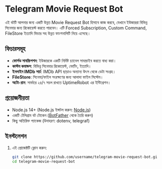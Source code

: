# Telegram Movie Request Bot

এই বটটি আপনার জন্য একটি উন্নত Movie Request Bot হিসাবে কাজ করবে, যেখানে ইউজাররা বিভিন্ন সিনেমার জন্য রিকোয়েস্ট করতে পারবেন। এটি Forced Subscription, Custom Command, FileStore ইত্যাদি ফিচার সহ উন্নত ফাংশনালিটি নিয়ে এসেছে।

## ফিচারসমূহ
- **ফোর্সড সাবস্ক্রিপশন**: ইউজারকে একটি নির্দিষ্ট চ্যানেল সাবস্ক্রাইব করতে বাধ্য করা।
- **কাস্টম কমান্ডস**: বিভিন্ন সিনেমার রিকোয়েস্ট, ভোটিং, ইত্যাদি।
- **ইনলাইন IMDb সার্চ**: IMDb API ছাড়াও অন্যান্য উৎস থেকে ডেটা সংগ্রহ।
- **FileStore**: সিনেমা/ফাইল সংরক্ষণের জন্য আলাদা ফাইল সিস্টেম।
- **অটো-রান**: সার্ভারে ২৪/৭ সচল রাখতে UptimeRobot এর ইন্টিগ্রেশন।
  
## প্রয়োজনীয়তা
- Node.js 14+ (Node.js ইন্সটল করুন: [Node.js](https://nodejs.org/))
- একটি টেলিগ্রাম বট টোকেন ([BotFather](https://t.me/botfather) থেকে তৈরি করুন)
- কিছু অতিরিক্ত প্যাকেজ (উদাহরণ: dotenv, telegraf)

## ইনস্টলেশন
1. এই প্রোজেক্টটি ক্লোন করুন:
   ```bash
   git clone https://github.com/username/telegram-movie-request-bot.git
   cd telegram-movie-request-bot
